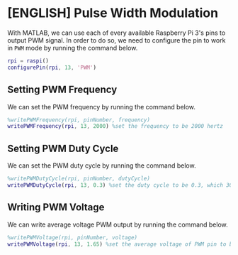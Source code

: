 # [ENGLISH] Pulse Width Modulation
With MATLAB, we can use each of every available Raspberry Pi 3's pins to output PWM signal. In order to do so, we need to configure the pin to work in ```PWM``` mode by running the command below.

```matlab
rpi = raspi()
configurePin(rpi, 13, 'PWM')
```

## Setting PWM Frequency
We can set the PWM frequency by running the command below.

```matlab
%writePWMFrequency(rpi, pinNumber, frequency)
writePWMFrequency(rpi, 13, 2000) %set the frequency to be 2000 hertz
```

## Setting PWM Duty Cycle
We can set the PWM duty cycle by running the command below.

```matlab
%writePWMDutyCycle(rpi, pinNumber, dutyCycle)
writePWMDutyCycle(rpi, 13, 0.3) %set the duty cycle to be 0.3, which 30% of the square wave is high and the other 70% is low
```

## Writing PWM Voltage
We can write average voltage PWM output by running the command below.

```matlab
%writePWMVoltage(rpi, pinNumber, voltage)
writePWMVoltage(rpi, 13, 1.65) %set the average voltage of PWM pin to be 1.65, which is 50% duty cycle
```
